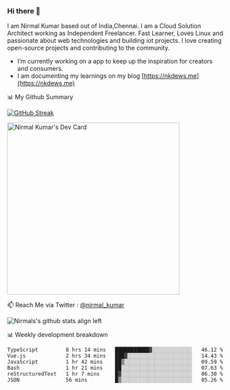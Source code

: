 ### Hi there 👋

 I am Nirmal Kumar based out of India,Chennai. I am a Cloud Solution Architect working as Independent Freelancer. Fast Learner, Loves Linux and passionate about web technologies and building iot projects. I love creating open-source projects and contributing to the community.

- I’m currently working on a app to keep up the inspiration for creators and consumers.
- I am documenting my learnings on my blog [https://nkdews.me](https://nkdews.me)


📊 My Github Summary

[![GitHub Streak](https://github-readme-streak-stats.herokuapp.com?user=nk-gears&theme=dark&hide_border=true&date_format=M%20j%5B%2C%20Y%5D)](https://git.io/streak-stats)

<a href="https://app.daily.dev/nirmal_kumar"><img src="https://api.daily.dev/devcards/a16cfcf02d384b16b41de71ce4d1d811.png?r=8ve" width="400" alt="Nirmal Kumar's Dev Card"/></a>

📫 Reach Me via  Twitter : [@nirmal_kumar](https://twitter.com/nirmal_kumar)

![Nirmals's github stats align left](https://github-readme-stats.vercel.app/api?username=nk-gears&show_icons=true)


📊 Weekly development breakdown

<!--START_SECTION:waka-->

```text
TypeScript         8 hrs 14 mins   ███████████▓░░░░░░░░░░░░░   46.12 %
Vue.js             2 hrs 34 mins   ███▓░░░░░░░░░░░░░░░░░░░░░   14.43 %
JavaScript         1 hr 42 mins    ██▒░░░░░░░░░░░░░░░░░░░░░░   09.59 %
Bash               1 hr 21 mins    ██░░░░░░░░░░░░░░░░░░░░░░░   07.63 %
reStructuredText   1 hr 7 mins     █▓░░░░░░░░░░░░░░░░░░░░░░░   06.30 %
JSON               56 mins         █▒░░░░░░░░░░░░░░░░░░░░░░░   05.26 %
```

<!--END_SECTION:waka-->


